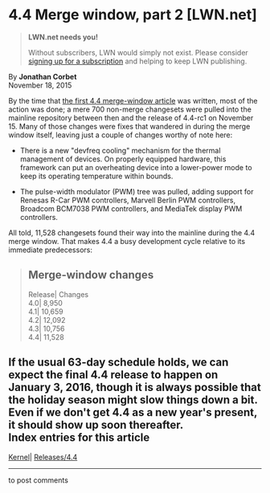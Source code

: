 # 4.4 Merge window, part 2 [LWN.net]

> **LWN.net needs you!**
> 
> Without subscribers, LWN would simply not exist. Please consider [signing up for a subscription](/Promo/nst-nag2/subscribe) and helping to keep LWN publishing. 

By **Jonathan Corbet**  
November 18, 2015 

By the time that [the first 4.4 merge-window article](/Articles/663742/) was written, most of the action was done; a mere 700 non-merge changesets were pulled into the mainline repository between then and the release of 4.4-rc1 on November 15. Many of those changes were fixes that wandered in during the merge window itself, leaving just a couple of changes worthy of note here: 

  * There is a new "devfreq cooling" mechanism for the thermal management of devices. On properly equipped hardware, this framework can put an overheating device into a lower-power mode to keep its operating temperature within bounds. 

  * The pulse-width modulator (PWM) tree was pulled, adding support for Renesas R-Car PWM controllers, Marvell Berlin PWM controllers, Broadcom BCM7038 PWM controllers, and MediaTek display PWM controllers. 




All told, 11,528 changesets found their way into the mainline during the 4.4 merge window. That makes 4.4 a busy development cycle relative to its immediate predecessors: 

> Merge-window changes  
> ---  
> Release| Changes  
> 4.0| 8,950  
> 4.1| 10,659  
> 4.2| 12,092  
> 4.3| 10,756  
> 4.4| 11,528  
  
If the usual 63-day schedule holds, we can expect the final 4.4 release to happen on January 3, 2016, though it is always possible that the holiday season might slow things down a bit. Even if we don't get 4.4 as a new year's present, it should show up soon thereafter.  
Index entries for this article  
---  
[Kernel](/Kernel/Index)| [Releases/4.4](/Kernel/Index#Releases-4.4)  
  


* * *

to post comments 
